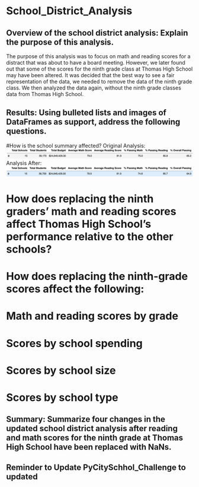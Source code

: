 # School_District_Analysis
## Overview of the school district analysis: Explain the purpose of this analysis.
The purpose of this analysis was to focus on math and reading scores for a distract that was about to have a board meeting. However, we later found out that some of the scores for the ninth grade class at Thomas High School may have been altered. It was decided that the best way to see a fair representation of the data, we needed to remove the data of the ninth grade class. We then  analyzed the data again, without the ninth grade classes data from Thomas High School.

## Results: Using bulleted lists and images of DataFrames as support, address the following questions.

#How is the school summary affected?
Original Analysis:
![This is an image](https://github.com/ricky7133/School_District_Analysis/blob/main/Resources/Before.png)
Analysis After:
![This is an image](https://github.com/ricky7133/School_District_Analysis/blob/main/Resources/After.png)

# How does replacing the ninth graders’ math and reading scores affect Thomas High School’s performance relative to the other schools?
# How does replacing the ninth-grade scores affect the following:
# Math and reading scores by grade
# Scores by school spending
# Scores by school size
# Scores by school type
## Summary: Summarize four changes in the updated school district analysis after reading and math scores for the ninth grade at Thomas High School have been replaced with NaNs.


## Reminder to Update PyCitySchhol_Challenge to updated
